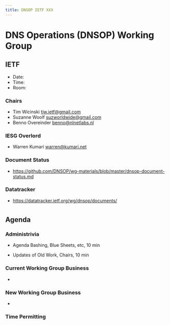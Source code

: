 ```yaml
---
title: DNSOP IETF XXX
---
```

# DNS Operations (DNSOP) Working Group
## IETF

* Date:
* Time:
* Room:

### Chairs
* Tim Wicinski <tjw.ietf@gmail.com>
* Suzanne Woolf <suzworldwide@gmail.com>
* Benno Overeinder <benno@nlnetlabs.nl>

### IESG Overlord
* Warren Kumari <warren@kumari.net>

### Document Status
* <https://github.com/DNSOP/wg-materials/blob/master/dnsop-document-status.md>

### Datatracker
* <https://datatracker.ietf.org/wg/dnsop/documents/>

#
## Agenda

### Administrivia

* Agenda Bashing, Blue Sheets, etc,  10 min

* Updates of Old Work, Chairs, 10 min

### Current Working Group Business

*


### New Working Group Business

*


### Time Permitting

